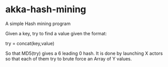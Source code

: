 # akka-hash-mining
A simple Hash mining program

Given a key, try to find a value given the format:

  try = concat(key,value)
  
So that MD5(try) gives a 6 leading 0 hash.
It is done by launching X actors so that each of them try to brute force an Array of Y values.
